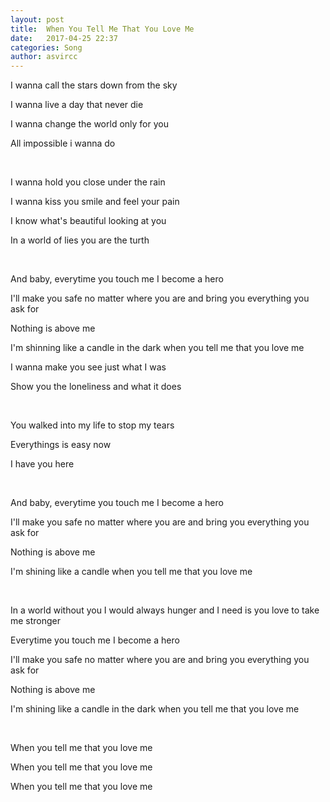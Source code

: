 ```yaml
---
layout: post
title:  When You Tell Me That You Love Me
date:   2017-04-25 22:37
categories: Song
author: asvircc
---
```



I wanna call the stars down from the sky

I wanna live a day that never die

I wanna change the world only for you

All impossible i wanna do

<br>

I wanna hold you close under the rain

I wanna kiss you smile and feel your pain

I know what's beautiful looking at you

In a world of lies you are the turth

<br>

And baby, everytime you touch me I become a hero

I'll make you safe no matter where you are and bring you everything you ask for

Nothing is above me

I'm shinning like a candle in the dark when you tell me that you love me

I wanna make you see just what I was

Show you the loneliness and what it does

<br>

You walked into my life to stop my tears

Everythings is easy now

I have you here

<br>

And baby, everytime you touch me I become a hero

I'll make you safe no matter where you are and bring you everything you ask for

Nothing is above me

I'm shining like a candle when you tell me that you love me

<br>

In a world without you I would always hunger and I need is you love to take me stronger

Everytime you touch me I become a hero

I'll make you safe no matter where you are and bring you everything you ask for

Nothing is above me

I'm shining like a candle in the dark when you tell me that you love me

<br>

When you tell me that you love me 

When you tell me that you love me

When you tell me that you love me